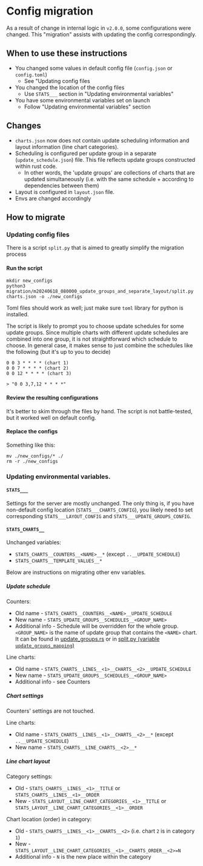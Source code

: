 # Config migration

As a result of change in internal logic in `v2.0.0`, some configurations were changed.
This "migration" assists with updating the config correspondingly.

## When to use these instructions

* You changed some values in default config file (`config.json` or `config.toml`)
    * See "Updating config files
* You changed the location of the config files
    * Use `STATS___` section in "Updating environmental variables"
* You have some environmental variables set on launch
    * Follow "Updating environmental variables" section

## Changes

- `charts.json` now does not contain update scheduling information and layout information (line chart categories). 
- Scheduling is configured per update group in a separate (`update_schedule.json`) file.
This file reflects update groups constructed within rust code.
    - In other words, the 'update groups' are collections of charts that are updated simultaneously (i.e. with the same schedule + according to dependencies between them)
- Layout is configured in `layout.json` file.
- Envs are changed accordingly

## How to migrate

### Updating config files
There is a script `split.py` that is aimed to greatly simplify the migration process

#### Run the script
```
mkdir new_configs
python3 migration/m20240618_080000_update_groups_and_separate_layout/split.py charts.json -o ./new_configs 
```
Toml files should work as well; just make sure `toml` library for python is installed.

The script is likely to prompt you to choose update schedules for some update groups. Since multiple charts with different
update schedules are combined into one group, it is not straightforward which schedule to choose. In general case, it makes sense to just combine the schedules like the following (but it's up to you to decide)
```
0 0 3 * * * * (chart 1)
0 0 7 * * * * (chart 2)
0 0 12 * * * * (chart 3)

> "0 0 3,7,12 * * * *"
```

#### Review the resulting configurations
It's better to skim through the files by hand. The script is not battle-tested, but it worked well on default config.

#### Replace the configs
Something like this:
```
mv ./new_configs/* ./
rm -r ./new_configs
```

### Updating environmental variables.

#### `STATS___`
Settings for the server are mostly unchanged. The only thing is, if you have non-default config location (`STATS___CHARTS_CONFIG`), you likely need to set corresponding `STATS___LAYOUT_CONFIG` and `STATS___UPDATE_GROUPS_CONFIG`.

#### `STATS_CHARTS__`
Unchanged variables:

- `STATS_CHARTS__COUNTERS__<NAME>__*` (except `..__UPDATE_SCHEDULE`) 
- `STATS_CHARTS__TEMPLATE_VALUES__*`

Below are instructions on migrating other env variables.

##### Update schedule

Counters:

- Old name - `STATS_CHARTS__COUNTERS__<NAME>__UPDATE_SCHEDULE`
- New name - `STATS_UPDATE_GROUPS__SCHEDULES__<GROUP_NAME>`
- Additional info - Schedule will be overridden for the whole group. `<GROUP_NAME>` is the name of update group
that contains the `<NAME>` chart. It can be found in [update_groups.rs](../../../stats-server/src/update_groups.rs) or
in [split.py (variable `update_groups_mapping`)](./split.py)

Line charts:

- Old name - `STATS_CHARTS__LINES__<1>__CHARTS__<2>__UPDATE_SCHEDULE`
- New name - `STATS_UPDATE_GROUPS__SCHEDULES__<GROUP_NAME>`
- Additional info - see Counters

##### Chart settings

Counters' settings are not touched.

Line charts:

- Old name - `STATS_CHARTS__LINES__<1>__CHARTS__<2>__*` (except `..__UPDATE_SCHEDULE`)
- New name - `STATS_CHARTS__LINE_CHARTS__<2>__*`

##### Line chart layout

Category settings:

- Old - `STATS_CHARTS__LINES__<1>__TITLE` or `STATS_CHARTS__LINES__<1>__ORDER`
- New - `STATS_LAYOUT__LINE_CHART_CATEGORIES__<1>__TITLE` or `STATS_LAYOUT__LINE_CHART_CATEGORIES__<1>__ORDER`

Chart location (order) in category:

- Old - `STATS_CHARTS__LINES__<1>__CHARTS__<2>` (i.e. chart `2` is in category `1`)
- New - `STATS_LAYOUT__LINE_CHART_CATEGORIES__<1>__CHARTS_ORDER__<2>=N`
- Additional info - `N` is the new place within the category

